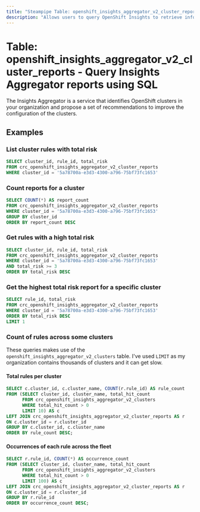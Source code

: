 ```yaml
---
title: "Steampipe Table: openshift_insights_aggregator_v2_cluster_reports - List cluster reports using OpenShift Insights"
description: "Allows users to query OpenShift Insights to retrieve information about cluster reports."
---
```


# Table: openshift_insights_aggregator_v2_cluster_reports - Query Insights Aggregator reports using SQL

The Insights Aggregator is a service that identifies OpenShift clusters
in your organization and propose a set of recommendations to improve the
configuration of the clusters.

## Examples

### List cluster rules with total risk

```sql
SELECT cluster_id, rule_id, total_risk
FROM crc_openshift_insights_aggregator_v2_cluster_reports
WHERE cluster_id = '5a78700a-e3d3-4300-a796-75bf73fc1653'
```

### Count reports for a cluster

```sql
SELECT COUNT(*) AS report_count
FROM crc_openshift_insights_aggregator_v2_cluster_reports
WHERE cluster_id = '5a78700a-e3d3-4300-a796-75bf73fc1653'
GROUP BY cluster_id
ORDER BY report_count DESC
```

### Get rules with a high total risk

```sql
SELECT cluster_id, rule_id, total_risk
FROM crc_openshift_insights_aggregator_v2_cluster_reports
WHERE cluster_id = '5a78700a-e3d3-4300-a796-75bf73fc1653'
AND total_risk >= 3
ORDER BY total_risk DESC
```

### Get the highest total risk report for a specific cluster

```sql
SELECT rule_id, total_risk
FROM crc_openshift_insights_aggregator_v2_cluster_reports
WHERE cluster_id = '5a78700a-e3d3-4300-a796-75bf73fc1653'
ORDER BY total_risk DESC
LIMIT 1
```

### Count of rules across some clusters

These queries makes use of the `openshift_insights_aggregator_v2_clusters` 
table.
I've used `LIMIT` as my organization contains thousands of clusters and it
can get slow.

#### Total rules per cluster

```sql
SELECT c.cluster_id, c.cluster_name, COUNT(r.rule_id) AS rule_count
FROM (SELECT cluster_id, cluster_name, total_hit_count
      FROM crc_openshift_insights_aggregator_v2_clusters
      WHERE total_hit_count > 0
      LIMIT 10) AS c
LEFT JOIN crc_openshift_insights_aggregator_v2_cluster_reports AS r
ON c.cluster_id = r.cluster_id
GROUP BY c.cluster_id, c.cluster_name
ORDER BY rule_count DESC;
```

#### Occurrences of each rule across the fleet

```sql
SELECT r.rule_id, COUNT(*) AS occurrence_count
FROM (SELECT cluster_id, cluster_name, total_hit_count
      FROM crc_openshift_insights_aggregator_v2_clusters
      WHERE total_hit_count > 0
      LIMIT 100) AS c
LEFT JOIN crc_openshift_insights_aggregator_v2_cluster_reports AS r
ON c.cluster_id = r.cluster_id
GROUP BY r.rule_id
ORDER BY occurrence_count DESC;
```
